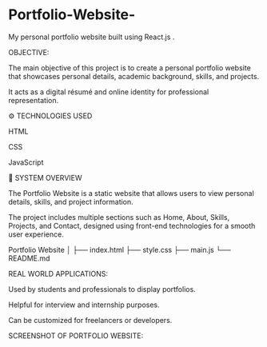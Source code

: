 # Portfolio-Website-
My personal portfolio website built using React.js .

 OBJECTIVE:

The main objective of this project is to create a personal portfolio website that showcases personal details, academic background, skills, and projects.

It acts as a digital résumé and online identity for professional representation.

⚙️ TECHNOLOGIES USED

HTML

CSS

JavaScript

🧩 SYSTEM OVERVIEW

The Portfolio Website is a static website that allows users to view personal details, skills, and project information.

The project includes multiple sections such as Home, About, Skills, Projects, and Contact, designed using front-end technologies for a smooth user experience.

Portfolio Website
│
├── index.html
├── style.css
├── main.js
└── README.md

REAL WORLD APPLICATIONS:

Used by students and professionals to display portfolios.

Helpful for interview and internship purposes.

Can be customized for freelancers or developers.

SCREENSHOT OF PORTFOLIO WEBSITE:




